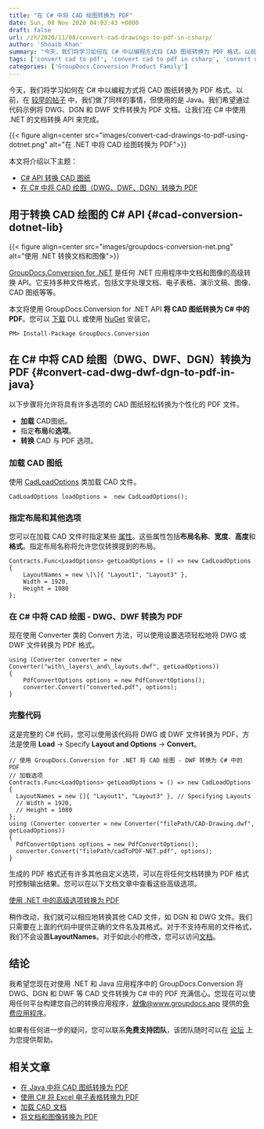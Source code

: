 ```yaml
---
title: "在 C# 中将 CAD 绘图转换为 PDF"
date: Sun, 08 Nov 2020 04:03:43 +0000
draft: false
url: /zh/2020/11/08/convert-cad-drawings-to-pdf-in-csharp/
author: 'Shoaib Khan'
summary: "今天，我们将学习如何在 C# 中以编程方式将 CAD 图纸转换为 PDF 格式。以前，在 [早期文章][1] 中，我们做了同样的事情，但使用的是 Java。我们希望通过代码示例将 DWG、DGN 和 DWF 文件转换为 PDF 文档。让我们使用 .NET 的文档转换 API 在 C# 中完成。"
tags: ['convert cad to pdf', 'convert cad to pdf in csharp', 'convert dgn to pdf in csharp', 'convert dwf to pdf in csharp', 'convert dwg to pdf in csharp']
categories: ['GroupDocs.Conversion Product Family']
---
```


今天，我们将学习如何在 C# 中以编程方式将 CAD 图纸转换为 PDF 格式。以前，在 [较早的帖子][2] 中，我们做了同样的事情，但使用的是 Java。我们希望通过代码示例将 DWG、DGN 和 DWF 文件转换为 PDF 文档。让我们在 C# 中使用 .NET 的文档转换 API 来完成。



{{< figure align=center src="images/convert-cad-drawings-to-pdf-using-dotnet.png" alt="在 .NET 中将 CAD 绘图转换为 PDF">}}


本文将介绍以下主题：

* [C# API 转换 CAD 图纸][3]
* [在 C# 中将 CAD 绘图（DWG、DWF、DGN）转换为 PDF][4]

## 用于转换 CAD 绘图的 C# API {#cad-conversion-dotnet-lib}



{{< figure align=center src="images/groupdocs-conversion-net.png" alt="使用 .NET 转换文档和图像">}}


[GroupDocs.Conversion for .NET][5] 是任何 .NET 应用程序中文档和图像的高级转换 API。它支持多种文件格式，包括文字处理文档、电子表格、演示文稿、图像、CAD 图纸等等。

本文将使用 GroupDocs.Conversion for .NET API **将 CAD 图纸转换为 C# 中的 PDF**。您可以 [下载][6] DLL 或使用 [NuGet][7] 安装它。

```
PM> Install-Package GroupDocs.Conversion
```

## 在 C# 中将 CAD 绘图（DWG、DWF、DGN）转换为 PDF {#convert-cad-dwg-dwf-dgn-to-pdf-in-java}

以下步骤将允许将具有许多选项的 CAD 图纸轻松转换为个性化的 PDF 文件。

* **加载** CAD图纸。
* 指定**布局**和**选项**。
* **转换** CAD 与 PDF 选项。

### 加载 CAD 图纸

使用 [CadLoadOptions][8] 类加载 CAD 文件。

```
CadLoadOptions loadOptions =  new CadLoadOptions();
```

### 指定布局和其他选项

您可以在加载 CAD 文件时指定某些 [属性][9]。这些属性包括**布局名称**、**宽度**、**高度**和**格式**。指定布局名称将允许您仅转换提到的布局。

```
Contracts.Func<LoadOptions> getLoadOptions = () => new CadLoadOptions
{
    LayoutNames = new \[\]{ "Layout1", "Layout3" },
    Width = 1920,
    Height = 1080
};
```

### 在 C# 中将 CAD 绘图 - DWG、DWF 转换为 PDF

现在使用 Converter 类的 Convert 方法，可以使用设置选项轻松地将 DWG 或 DWF 文件转换为 PDF 格式。

```
using (Converter converter = new Converter("with\_layers\_and\_layouts.dwf", getLoadOptions))
{
    PdfConvertOptions options = new PdfConvertOptions();
    converter.Convert("converted.pdf", options);
}
```

### 完整代码

这是完整的 C# 代码，您可以使用该代码将 DWG 或 DWF 文件转换为 PDF，方法是使用 **Load** -> Specify **Layout and Options** -> **Convert**。

```
// 使用 GroupDocs.Conversion for .NET 将 CAD 绘图 - DWF 转换为 C# 中的 PDF
// 加载选项
Contracts.Func<LoadOptions> getLoadOptions = () => new CadLoadOptions
{
  LayoutNames = new []{ "Layout1", "Layout3" }, // Specifying Layouts
  // Width = 1920,
  // Height = 1080
};
using (Converter converter = new Converter("filePath/CAD-Drawing.dwf", getLoadOptions))
{
  PdfConvertOptions options = new PdfConvertOptions();
  converter.Convert("filePath/cadToPDF-NET.pdf", options);
}
```

生成的 PDF 格式还有许多其他自定义选项，可以在将任何文档转换为 PDF 格式时控制输出结果。您可以在以下文档文章中查看这些高级选项。

[使用 .NET 中的高级选项转换为 PDF][10]

稍作改动，我们就可以相应地转换其他 CAD 文件，如 DGN 和 DWG 文件。我们只需要在上面的代码中提供正确的文件名及其格式。对于不支持布局的文件格式，我们不会设置**LayoutNames**。对于如此小的修改，您可以访问[文档][11]。

## 结论

我希望您现在对使用 .NET 和 Java 应用程序中的 GroupDocs.Conversion 将 DWG、DGN 和 DWF 等 CAD 文件转换为 C# 中的 PDF 充满信心。您现在可以使用任何平台构建您自己的转换应用程序，就像@www.groupdocs.app 提供的[免费应用程序][12]。

如果有任何进一步的疑问，您可以联系**免费支持团队**，该团队随时可以在 [论坛][13] 上为您提供帮助。

## 相关文章

* [在 Java 中将 CAD 图纸转换为 PDF][14]
* [使用 C# 将 Excel 电子表格转换为 PDF][15]
* [加载 CAD 文档][16]
* [将文档和图像转换为 PDF][17]







[1]: https://blog.groupdocs.com/2020/10/31/convert-cad-drawings-to-pdf-in-java/
[2]: https://blog.groupdocs.com/2020/10/31/convert-cad-drawings-to-pdf-in-java/
[3]: #cad-conversion-java-lib
[4]: #convert-cad-dwg-dwf-dgn-to-pdf-in-java
[5]: https://products.groupdocs.com/conversion/net
[6]: https://downloads.groupdocs.com/conversion/net
[7]: https://www.nuget.org/packages/groupdocs.conversion
[8]: https://apireference.groupdocs.com/java/conversion/com.groupdocs.conversion.options.load/CadLoadOptions
[9]: https://apireference.groupdocs.com/conversion/net/groupdocs.conversion.options.load/cadloadoptions/properties/index
[10]: https://docs.groupdocs.com/conversion/net/convert-to-pdf-with-advanced-options/
[11]: https://docs.groupdocs.com/conversion/net/
[12]: https://products.groupdocs.app/conversion/total
[13]: https://forum.groupdocs.com/c/conversion
[14]: https://blog.groupdocs.com/2020/10/31/convert-cad-drawings-to-pdf-in-java/
[15]: https://blog.groupdocs.com/2021/11/14/convert-excel-spreadsheets-to-pdf-using-csharp/
[16]: https://docs.groupdocs.com/conversion/net/load-cad-document-with-options/
[17]: https://docs.groupdocs.com/conversion/net/convert/pdf/


